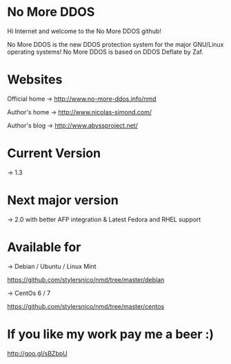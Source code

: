 No More DDOS
============

Hi Internet and welcome to the No More DDOS github!


No More DDOS is the new DDOS protection system for the major GNU/Linux operating systems!
No More DDOS is based on DDOS Deflate by Zaf.


Websites
===============

Official home -> http://www.no-more-ddos.info/nmd

Author's home -> http://www.nicolas-simond.com/

Author's blog -> http://www.abyssproject.net/


Current Version
===============

-> 1.3



Next major version
==================

-> 2.0 with better AFP integration & Latest Fedora and RHEL support



Available for
=============

-> Debian / Ubuntu / Linux Mint

https://github.com/stylersnico/nmd/tree/master/debian

-> CentOs 6 / 7

https://github.com/stylersnico/nmd/tree/master/centos


If you like my work pay me a beer :)
====================================

http://goo.gl/sBZbpU
